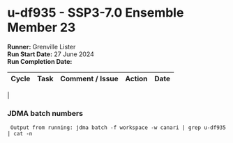 
# u-df935 - SSP3-7.0 Ensemble Member 23

**Runner:** Grenville Lister    
**Run Start Date:**  27 June 2024  
**Run Completion Date:** 

| Cycle | Task | Comment / Issue | Action | Date |
| ---   | ---  | ---             | ---    | ---  |
|

### JDMA batch numbers
```
 Output from running: jdma batch -f workspace -w canari | grep u-df935 | cat -n
```
